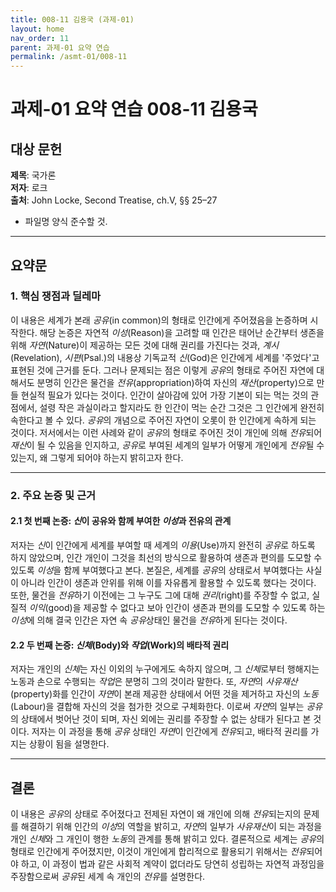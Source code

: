 ```yaml
---
title: 008-11 김용국 (과제-01)
layout: home
nav_order: 11
parent: 과제-01 요약 연습
permalink: /asmt-01/008-11
---
```


# 과제-01 요약 연습 008-11 김용국 

## 대상 문헌  
**제목**: 국가론  
**저자**: 로크  
**출처**: John Locke, Second Treatise, ch.V, §§ 25–27

* 파일명 양식 준수할 것.

---

## 요약문  

### 1. 핵심 쟁점과 딜레마  
이 내용은 세계가 본래 *공유*(in common)의 형태로 인간에게 주어졌음을 논증하며 시작한다. 해당 논증은 자연적 *이성*(Reason)을 고려할 때 인간은 태어난 순간부터 생존을 위해 *자연*(Nature)이 제공하는 모든 것에 대해 권리를 가진다는 것과, *계시*(Revelation), *시편*(Psal.)의 내용상 기독교적 *신*(God)은 인간에게 세계를 '주었다'고 표현된 것에 근거를 둔다. 그러나 문제되는 점은 이렇게 *공유*의 형태로 주어진 자연에 대해서도 분명히 인간은 물건을 *전유*(appropriation)하여 자신의 *재산*(property)으로 만들 현실적 필요가 있다는 것이다. 인간이 살아감에 있어 가장 기본이 되는 먹는 것의 관점에서, 설령 작은 과실이라고 할지라도 한 인간이 먹는 순간 그것은 그 인간에게 완전히 속한다고 볼 수 있다. *공유*의 개념으로 주어진 자연이 오롯이 한 인간에게 속하게 되는 것이다. 저서에서는 이런 사례와 같이 *공유*의 형태로 주어진 것이 개인에 의해 *전유*되어 *재산*이 될 수 있음을 인지하고, *공유*로 부여된 세계의 일부가 어떻게 개인에게 *전유*될 수 있는지, 왜 그렇게 되어야 하는지 밝히고자 한다.

---

### 2. 주요 논증 및 근거  

#### 2.1 첫 번째 논증: *신*이 공유와 함께 부여한 *이성*과 전유의 관계
저자는 *신*이 인간에게 세계를 부여할 때 세계의 *이용*(Use)까지 완전히 *공유*로 하도록 하지 않았으며, 인간 개인이 그것을 최선의 방식으로 활용하여 생존과 편의를 도모할 수 있도록 *이성*을 함께 부여했다고 본다. 본질은, 세계를 *공유*의 상태로서 부여했다는 사실이 아니라 인간이 생존과 안위를 위해 이를 자유롭게 활용할 수 있도록 했다는 것이다. 또한, 물건을 *전유*하기 이전에는 그 누구도 그에 대해 *권리*(right)를 주장할 수 없고, 실질적 *이익*(good)을 제공할 수 없다고 보아 인간이 생존과 편의를 도모할 수 있도록 하는 *이성*에 의해 결국 인간은 자연 속 *공유*상태인 물건을 *전유*하게 된다는 것이다.

#### 2.2 두 번째 논증: *신체*(Body)와 *작업*(Work)의 배타적 권리
저자는 개인의 *신체*는 자신 이외의 누구에게도 속하지 않으며, 그 *신체*로부터 행해지는 노동과 손으로 수행되는 *작업*은 분명히 그의 것이라 말한다. 또, *자연*의 *사유재산*(property)화를 인간이 *자연*이 본래 제공한 상태에서 어떤 것을 제거하고 자신의 *노동*(Labour)을 결합해 자신의 것을 첨가한 것으로 구체화한다. 이로써 *자연*의 일부는 *공유*의 상태에서 벗어난 것이 되며, 자신 외에는 권리를 주장할 수 없는 상태가 된다고 본 것이다. 저자는 이 과정을 통해 *공유* 상태인 *자연*이 인간에게 *전유*되고, 배타적 권리를 가지는 상황이 됨을 설명한다.

---

## 결론  
이 내용은 *공유*의 상태로 주어졌다고 전제된 자연이 왜 개인에 의해 *전유*되는지의 문제를 해결하기 위해 인간의 *이성*의 역할을 밝히고, *자연*의 일부가 *사유재산*이 되는 과정을 개인 *신체*와 그 개인이 행한 *노동*의 관계를 통해 밝히고 있다. 결론적으로 세계는 *공유*의 형태로 인간에게 주어졌지만, 이것이 개인에게 합리적으로 활용되기 위해서는 *전유*되어야 하고, 이 과정이 법과 같은 사회적 계약이 없더라도 당연히 성립하는 자연적 과정임을 주장함으로써 *공유*된 세계 속 개인의 *전유*를 설명한다.